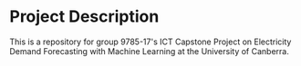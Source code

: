 # Project Description
This is a repository for group 9785-17's ICT Capstone Project on Electricity Demand Forecasting with Machine Learning at the University of Canberra. 
